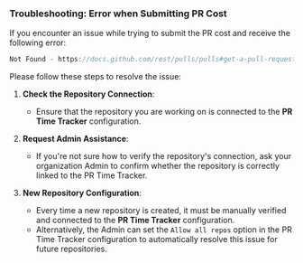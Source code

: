### Troubleshooting: Error when Submitting PR Cost

If you encounter an issue while trying to submit the PR cost and receive the following error:

```javascript
Not Found - https://docs.github.com/rest/pulls/pulls#get-a-pull-request
```

Please follow these steps to resolve the issue:

1. **Check the Repository Connection**:

   - Ensure that the repository you are working on is connected to the **PR Time Tracker** configuration.

2. **Request Admin Assistance**:

   - If you're not sure how to verify the repository's connection, ask your organization Admin to confirm whether the repository is correctly linked to the PR Time Tracker.

3. **New Repository Configuration**:
   - Every time a new repository is created, it must be manually verified and connected to the **PR Time Tracker** configuration.
   - Alternatively, the Admin can set the `Allow all repos` option in the PR Time Tracker configuration to automatically resolve this issue for future repositories.
